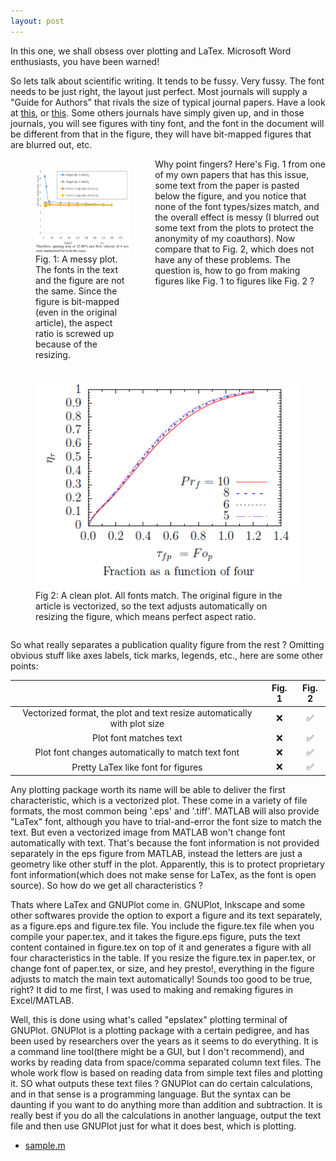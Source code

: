 ```yaml
---
layout: post
---
```


In this one, we shall obsess over plotting and LaTex. Microsoft Word enthusiasts, you have been warned!

So lets talk about scientific writing. It tends to be fussy. Very fussy. The font needs to be just right, the layout just perfect. Most journals will supply a "Guide for Authors" that rivals the size of typical journal papers. 
Have a look at [this](https://www.elsevier.com/journals/applied-energy/0306-2619/guide-for-authors), or [this](https://www.cambridge.org/core/journals/journal-of-fluid-mechanics/information/instructions-contributors). 
Some others journals have simply given up, and in those journals, you will see figures with tiny font, and the font in the document will be different from that in the figure, they will have bit-mapped figures that are blurred out, etc.
<figure style="max-width: 30%;height: auto;float: left;">
<img align="left" src="/plots/badplot.png" alt="bad plot" >
<figcaption> Fig. 1: A messy plot. The fonts in the text and the figure are not the same. Since the figure is bit-mapped (even in the original article), the aspect ratio is screwed up because of the resizing. </figcaption>
</figure>
<figure style="max-width: 100%;height: auto;float: left;">
<img align="left" src="/plots/goodplot.png" alt="good plot" >
<figcaption> Fig 2: A clean plot. All fonts match. The original figure in the article is vectorized, so the text adjusts automatically on resizing the figure, which means perfect aspect ratio. </figcaption>
</figure>
Why point fingers? Here's Fig. 1 from one of my own papers that has this issue, some text from the paper is pasted below the figure, and you notice
that none of the font types/sizes match, and the overall effect is messy
(I blurred out some text from the plots to protect the anonymity of my coauthors). Now compare that to Fig. 2, which does not have any of these problems. 
The question is, how to go from making figures like Fig. 1 to figures like Fig. 2 ?  
<br clear="left"/>

So what really separates a publication quality figure from the rest ? Omitting obvious stuff like axes labels, tick marks, legends, etc., here are some other points:

|                                                                          | Fig. 1   | Fig. 2  |
|:------------------------------------------------------------------------:|:--------:|:-------:|
| Vectorized format, the plot and text resize automatically with plot size | &#10060; | &#9989; |
| Plot font matches text                                                   | &#10060; | &#9989; |
| Plot font changes automatically to match text font                       | &#10060; | &#9989; |
| Pretty LaTex like font for figures                                       | &#10060; | &#9989; |

Any plotting package worth its name will be able to deliver the first characteristic, which is a vectorized plot. These come in a variety of file
formats, the most common being '.eps' and '.tiff'. MATLAB will also provide "LaTex" font, although you have to trial-and-error the font size to match
the text. But even a vectorized image from MATLAB won't change font automatically with text. That's because the font information is not provided
separately in the eps figure from MATLAB, instead the letters are just a geometry like other stuff in the plot. Apparently, this is to protect
proprietary font information(which does not make sense for LaTex, as the font is open source). So how do we get all characteristics ?

Thats where LaTex and GNUPlot come in. GNUPlot, Inkscape and some other softwares provide the option to export a figure and its text separately, as a
figure.eps and figure.tex file. You include the figure.tex file when you compile your paper.tex, and it takes the figure.eps figure, puts the text
content contained in figure.tex on top of it and generates a figure with all four characteristics in the table. If you resize the figure.tex in
paper.tex, or change font of paper.tex, or size, and hey presto!, everything in the figure adjusts to match the main text automatically! Sounds too good to be
true, right? It did to me first, I was used to making and remaking figures in Excel/MATLAB.

Well, this is done using what's called "epslatex" plotting
terminal of GNUPlot. GNUPlot is a plotting package with a certain pedigree, and has been used by researchers over the years as it seems to do
everything. It is a command line tool(there might be a GUI, but I don't recommend), and works by reading data from space/comma separated column text
files. The whole work flow is based on reading data from simple text files and plotting it. SO what outputs these text files ? GNUPlot can do certain
calculations, and in that sense is a programming language. But the syntax can be daunting if you want to do anything more than addition and
subtraction. It is really best if you do all the calculations in another language, output the text file and then use GNUPlot just for what it does
best, which is plotting.





* [sample.m](/code/preprocessing.m)


